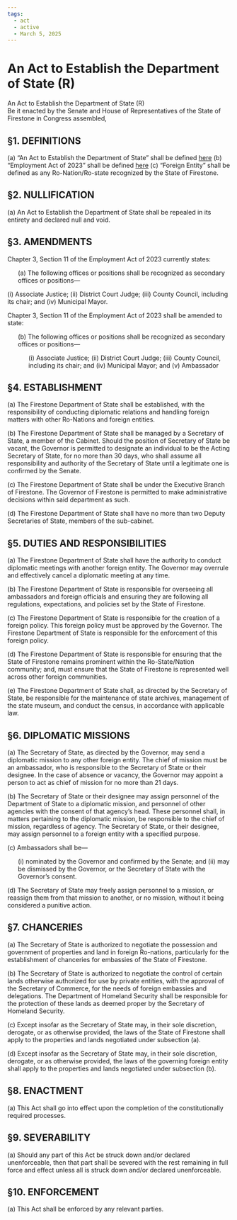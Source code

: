 ```yaml
---
tags:
  - act
  - active
  - March 5, 2025
---
```


# An Act to Establish the Department of State (R)

An Act to Establish the Department of State (R)<br/>
Be it enacted by the Senate and House of Representatives of the State of Firestone in Congress assembled,

## §1. DEFINITIONS

(a) “An Act to Establish the Department of State” shall be defined [here](https://web.archive.org/web/20250319063101/https://forums.stateoffirestone.com/t/an-act-to-establish-the-department-of-state/2463)
(b) “Employment Act of 2023” shall be defined [here](https://web.archive.org/web/20240814031411/https://forums.stateoffirestone.com/t/employment-act-of-2023/24418)
(c) “Foreign Entity” shall be defined as any Ro-Nation/Ro-state recognized by the State of
Firestone.

## §2. NULLIFICATION

(a) An Act to Establish the Department of State shall be repealed in its entirety and declared
null and void.

## §3. AMENDMENTS

Chapter 3, Section 11 of the Employment Act of 2023 currently states:

<ul>
(a) The following offices or positions shall be recognized as secondary offices or positions—
</ul>
(i) Associate Justice;
(ii) District Court Judge;
(iii) County Council, including its chair; and
(iv) Municipal Mayor.
</ul>
</ul>

Chapter 3, Section 11 of the Employment Act of 2023 shall be amended to state:
<ul>
(b) The following offices or positions shall be recognized as secondary offices or positions—
<ul>
(i) Associate Justice;
(ii) District Court Judge;
(iii) County Council, including its chair; and
(iv) Municipal Mayor; and
(v) Ambassador
</ul>
</ul>

## §4. ESTABLISHMENT
(a) The Firestone Department of State shall be established, with the responsibility of
conducting diplomatic relations and handling foreign matters with other Ro-Nations and
foreign entities.

(b) The Firestone Department of State shall be managed by a Secretary of State, a member of
the Cabinet. Should the position of Secretary of State be vacant, the Governor is
permitted to designate an individual to be the Acting Secretary of State, for no more than
30 days, who shall assume all responsibility and authority of the Secretary of State until a
legitimate one is confirmed by the Senate.

(c) The Firestone Department of State shall be under the Executive Branch of Firestone. The
Governor of Firestone is permitted to make administrative decisions within said
department as such.

(d) The Firestone Department of State shall have no more than two Deputy Secretaries of
State, members of the sub-cabinet.

## §5. DUTIES AND RESPONSIBILITIES
(a) The Firestone Department of State shall have the authority to conduct diplomatic
meetings with another foreign entity. The Governor may overrule and effectively cancel a
diplomatic meeting at any time.

(b) The Firestone Department of State is responsible for overseeing all ambassadors and
foreign officials and ensuring they are following all regulations, expectations, and policies
set by the State of Firestone.

(c) The Firestone Department of State is responsible for the creation of a foreign policy. This
foreign policy must be approved by the Governor. The Firestone Department of State is
responsible for the enforcement of this foreign policy.

(d) The Firestone Department of State is responsible for ensuring that the State of Firestone
remains prominent within the Ro-State/Nation community; and, must ensure that the
State of Firestone is represented well across other foreign communities.

(e) The Firestone Department of State shall, as directed by the Secretary of State, be
responsible for the maintenance of state archives, management of the state museum, and
conduct the census, in accordance with applicable law.

## §6. DIPLOMATIC MISSIONS
(a) The Secretary of State, as directed by the Governor, may send a diplomatic mission to any
other foreign entity. The chief of mission must be an ambassador, who is responsible to
the Secretary of State or their designee. In the case of absence or vacancy, the Governor
may appoint a person to act as chief of mission for no more than 21 days.

(b) The Secretary of State or their designee may assign personnel of the Department of State
to a diplomatic mission, and personnel of other agencies with the consent of that agency’s
head. These personnel shall, in matters pertaining to the diplomatic mission, be
responsible to the chief of mission, regardless of agency. The Secretary of State, or their
designee, may assign personnel to a foreign entity with a specified purpose.

(c) Ambassadors shall be—
<ul>
(i) nominated by the Governor and confirmed by the Senate; and
(ii) may be dismissed by the Governor, or the Secretary of State with the Governor’s
consent.
</ul>

(d) The Secretary of State may freely assign personnel to a mission, or reassign them from
that mission to another, or no mission, without it being considered a punitive action.

## §7. CHANCERIES

(a) The Secretary of State is authorized to negotiate the possession and government of
properties and land in foreign Ro-nations, particularly for the establishment of chanceries
for embassies of the State of Firestone.

(b) The Secretary of State is authorized to negotiate the control of certain lands otherwise
authorized for use by private entities, with the approval of the Secretary of Commerce,
for the needs of foreign embassies and delegations. The Department of Homeland
Security shall be responsible for the protection of these lands as deemed proper by the
Secretary of Homeland Security.

(c) Except insofar as the Secretary of State may, in their sole discretion, derogate, or as
otherwise provided, the laws of the State of Firestone shall apply to the properties and
lands negotiated under subsection (a).

(d) Except insofar as the Secretary of State may, in their sole discretion, derogate, or as
otherwise provided, the laws of the governing foreign entity shall apply to the properties
and lands negotiated under subsection (b).

## §8. ENACTMENT
(a) This Act shall go into effect upon the completion of the constitutionally required
processes.

## §9. SEVERABILITY
(a) Should any part of this Act be struck down and/or declared unenforceable, then that part
shall be severed with the rest remaining in full force and effect unless all is struck down
and/or declared unenforceable.

## §10. ENFORCEMENT
(a) This Act shall be enforced by any relevant parties.
